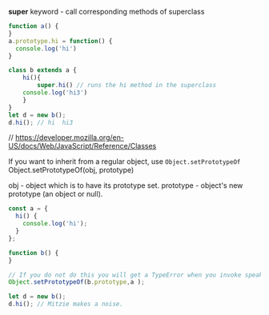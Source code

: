 **super** keyword - call corresponding methods of superclass

```js
function a() {
}
a.prototype.hi = function() {
  console.log('hi')
}

class b extends a {
	hi(){
        super.hi() // runs the hi method in the superclass
  	console.log('hi3')
	}
}
let d = new b();
d.hi(); // hi  hi3
```

// 
https://developer.mozilla.org/en-US/docs/Web/JavaScript/Reference/Classes



If you want to inherit from a regular object, use `Object.setPrototypeOf`
Object.setPrototypeOf(obj, prototype)

obj - object which is to have its prototype set.
prototype -  object's new prototype (an object or null).

```js 
const a = {
  hi() {
    console.log('hi');
  }
};

function b() {
}

// If you do not do this you will get a TypeError when you invoke speak
Object.setPrototypeOf(b.prototype,a );

let d = new b();
d.hi(); // Mitzie makes a noise.
```

